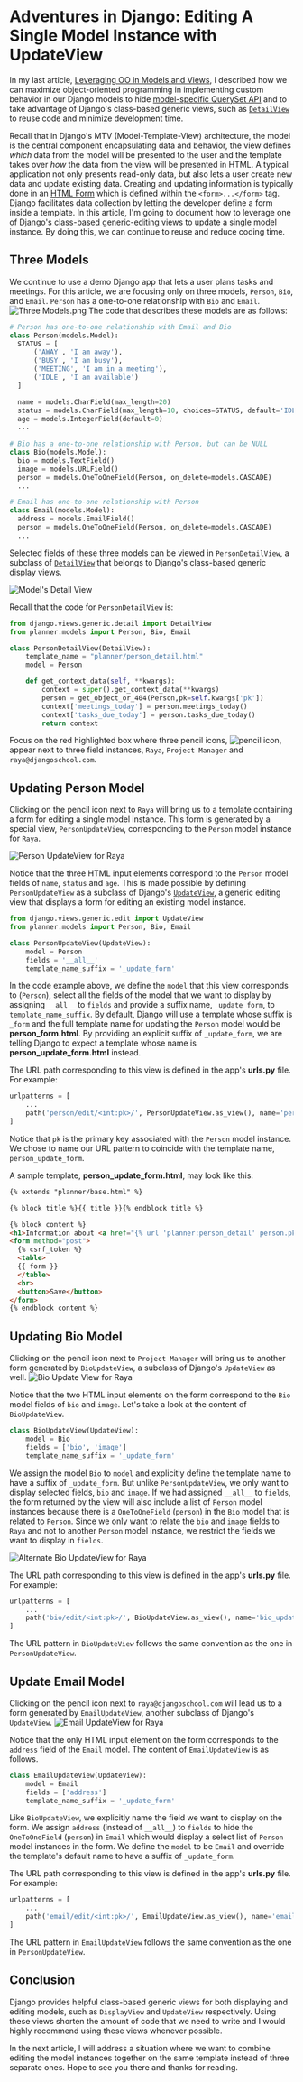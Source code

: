 # Adventures in Django: Editing A Single Model Instance with UpdateView

In my last article, [Leveraging OO in Models and Views](https://merilynchesler.medium.com/adventures-in-django-leveraging-oo-in-models-and-views-c95bc7e4f37c), I described how we can maximize object-oriented programming in implementing custom behavior in our Django models to hide [model-specific QuerySet API](https://docs.djangoproject.com/en/3.1/ref/models/querysets/) and to take advantage of Django's class-based generic views, such as [`DetailView`](https://docs.djangoproject.com/en/3.1/topics/class-based-views/generic-display/) to reuse code and minimize development time. 

Recall that in Django's MTV (Model-Template-View) architecture, the model is the central component encapsulating data and behavior, the view defines _which_ data from the model will be presented to the user and the template takes over _how_ the data from the view will be presented in HTML. A typical application not only presents read-only data, but also lets a user create new data and update existing data. Creating and updating information is typically done in an [HTML Form](https://developer.mozilla.org/en-US/docs/Learn/Forms) which is defined within the `<form>...</form>` tag. Django facilitates data collection by letting the developer define a form inside a template. In this article, I'm going to document how to leverage one of [Django's class-based generic-editing views](https://docs.djangoproject.com/en/3.1/ref/class-based-views/generic-editing/) to update a single model instance. By doing this, we can continue to reuse and reduce coding time.

## Three Models
We continue to use a demo Django app that lets a user plans tasks and meetings. For this article, we are focusing only on three models, `Person`, `Bio`, and `Email`. `Person` has a one-to-one relationship with `Bio` and `Email`.
![Three Models.png](https://i.postimg.cc/KjM0pCbS/Models.png)
The code that describes these models are as follows:
<script src="https://gist.github.com/mchesler613/d7a15eab07f15015249bb0298903bb39.js"></script>
```py
# Person has one-to-one relationship with Email and Bio
class Person(models.Model):
  STATUS = [
      ('AWAY', 'I am away'),
      ('BUSY', 'I am busy'),
      ('MEETING', 'I am in a meeting'),
      ('IDLE', 'I am available')
  ]

  name = models.CharField(max_length=20)
  status = models.CharField(max_length=10, choices=STATUS, default='IDLE')
  age = models.IntegerField(default=0)
  ...
    
# Bio has a one-to-one relationship with Person, but can be NULL
class Bio(models.Model):
  bio = models.TextField()
  image = models.URLField()
  person = models.OneToOneField(Person, on_delete=models.CASCADE)
  ...

# Email has one-to-one relationship with Person
class Email(models.Model):
  address = models.EmailField()
  person = models.OneToOneField(Person, on_delete=models.CASCADE)
  ...
```
Selected fields of these three models can be viewed in `PersonDetailView`, a subclass of [`DetailView`](https://docs.djangoproject.com/en/3.1/ref/class-based-views/generic-display/#detailview) that belongs to Django's class-based generic display views.

![Model's Detail View](https://i.postimg.cc/ZKB7Czt8/Single-Model-Form-Edit-2021-02-27-22-19-59.jpg)

Recall that the code for `PersonDetailView` is:
```py
from django.views.generic.detail import DetailView
from planner.models import Person, Bio, Email

class PersonDetailView(DetailView):
    template_name = "planner/person_detail.html"
    model = Person

    def get_context_data(self, **kwargs):
        context = super().get_context_data(**kwargs)
        person = get_object_or_404(Person,pk=self.kwargs['pk'])
        context['meetings_today'] = person.meetings_today()
        context['tasks_due_today'] = person.tasks_due_today()
        return context
```

Focus on the red highlighted box where three pencil icons, ![pencil icon](https://i.postimg.cc/26zmDF6K/pencil.png), appear next to three field instances, `Raya`, `Project Manager` and `raya@djangoschool.com`. 

## Updating Person Model

Clicking on the pencil icon next to `Raya` will bring us to a template containing a form for editing a single model instance. This form is generated by a special view, `PersonUpdateView`, corresponding to the `Person` model instance for `Raya`.

![Person UpdateView for Raya](https://i.postimg.cc/3RCq3P6X/Person-Model-Form-2021-02-27-22-58-29.jpg)

Notice that the three HTML input elements correspond to the `Person` model fields of `name`, `status` and `age`.  This is made possible by defining `PersonUpdateView` as a subclass of Django's [`UpdateView`](https://docs.djangoproject.com/en/3.1/ref/class-based-views/generic-editing/#updateview), a generic editing view that displays a form for editing an existing model instance. 
```py
from django.views.generic.edit import UpdateView
from planner.models import Person, Bio, Email

class PersonUpdateView(UpdateView):
    model = Person
    fields = '__all__'
    template_name_suffix = '_update_form'
```
In the code example above, we define the `model` that this view corresponds to (`Person`), select all the fields of the model that we want to display by assigning `__all__` to `fields` and provide a suffix name, `_update_form`, to `template_name_suffix`. By default, Django will use a template whose suffix is `_form` and the full template name for updating the `Person` model would be **person_form.html**. By providing an explicit suffix of `_update_form`, we are telling Django to expect a template whose name is **person_update_form.html** instead.

The URL path corresponding to this view is defined in the app's **urls.py** file. For example:
```py
urlpatterns = [
    ...
    path('person/edit/<int:pk>/', PersonUpdateView.as_view(), name='person_update_form'),
]
```
Notice that `pk` is the primary key associated with the `Person` model instance. We chose to name our URL pattern to coincide with the template name, `person_update_form`.

A sample template, **person_update_form.html**, may look like this:
```html
{% extends "planner/base.html" %}

{% block title %}{{ title }}{% endblock title %}

{% block content %}
<h1>Information about <a href="{% url 'planner:person_detail' person.pk %}">{{ person.name }}</a></h1>
<form method="post">
  {% csrf_token %}
  <table>
  {{ form }}
  </table>
  <br>
  <button>Save</button>
</form>
{% endblock content %}
```

## Updating Bio Model

Clicking on the pencil icon next to `Project Manager` will bring us to another form generated by `BioUpdateView`, a subclass of Django's `UpdateView` as well.
![Bio Update View for Raya](https://i.postimg.cc/zG2RhXLd/Bio-Update-View-2021-02-27-22-59-30.jpg)

Notice that the two HTML input elements on the form correspond to the `Bio` model fields of `bio` and `image`. Let's take a look at the content of `BioUpdateView`.
```py
class BioUpdateView(UpdateView):
    model = Bio
    fields = ['bio', 'image']
    template_name_suffix = '_update_form'
```
We assign the model `Bio` to `model` and explicitly define the template name to have a suffix of `_update_form`. But unlike `PersonUpdateView`, we only want to display selected fields, `bio` and `image`. If we had assigned `__all__` to `fields`, the form returned by the view will also include a list of `Person` model instances because there is a `OneToOneField` (`person`) in the `Bio` model that is related to `Person`. Since we only want to relate the `bio` and `image` fields to `Raya` and not to another `Person` model instance, we restrict the fields we want to display in `fields`.

![Alternate Bio UpdateView for Raya](https://i.postimg.cc/brF4ftVX/Bio-Update-View-All-2021-02-28-0-05-33.jpg)

The URL path corresponding to this view is defined in the app's **urls.py** file. For example:
```py
urlpatterns = [
    ...
    path('bio/edit/<int:pk>/', BioUpdateView.as_view(), name='bio_update_form'),
]
```
The URL pattern in `BioUpdateView` follows the same convention as the one in `PersonUpdateView`.

## Update Email Model

Clicking on the pencil icon next to `raya@djangoschool.com` will lead us to a form generated by `EmailUpdateView`, another subclass of Django's `UpdateView`.
![Email UpdateView for Raya](https://i.postimg.cc/dVvQHMC8/Email-Update-View-2021-02-27-23-00-00.jpg)

Notice that the only HTML input element on the form corresponds to the `address` field of the `Email` model. The content of `EmailUpdateView` is as follows.
```py
class EmailUpdateView(UpdateView):
    model = Email
    fields = ['address']
    template_name_suffix = '_update_form'
```
Like `BioUpdateView`, we explicitly name the field we want to display on the form. We assign `address` (instead of `__all__`) to `fields` to hide the `OneToOneField` (`person`) in `Email` which would display a select list of `Person` model instances in the form. We define the `model` to be `Email` and override the template's default name to have a suffix of `_update_form`.

The URL path corresponding to this view is defined in the app's **urls.py** file. For example:
```py
urlpatterns = [
    ...
    path('email/edit/<int:pk>/', EmailUpdateView.as_view(), name='email_update_form'),
]
```
The URL pattern in `EmailUpdateView` follows the same convention as the one in `PersonUpdateView`.

## Conclusion

Django provides helpful class-based generic views for both displaying and editing models, such as `DisplayView` and `UpdateView` respectively. Using these views shorten the amount of code that we need to write and I would highly recommend using these views whenever possible.

In the next article, I will address a situation where we want to combine editing the model instances together on the same template instead of three separate ones. Hope to see you there and thanks for reading.

